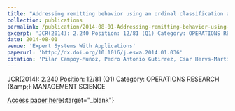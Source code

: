 ```yaml
---
title: "Addressing remitting behavior using an ordinal classification approach"
collection: publications
permalink: /publication/2014-08-01-Addressing-remitting-behavior-using-an-ordinal-classification-approach
excerpt: 'JCR(2014): 2.240 Position: 12/81 (Q1) Category: OPERATIONS RESEARCH &amp; MANAGEMENT SCIENCE'
date: 2014-08-01
venue: 'Expert Systems With Applications'
paperurl: 'http://dx.doi.org/10.1016/j.eswa.2014.01.036'
citation: 'Pilar Campoy-Muñoz, Pedro Antonio Gutirrez, Csar Hervs-Martınez, &quot;Addressing remitting behavior using an ordinal classification approach.&quot; Expert Systems With Applications, Vol. 41(10), 2014, pp.4752--4761.'
---
```

JCR(2014): 2.240 Position: 12/81 (Q1) Category: OPERATIONS RESEARCH {\&amp;} MANAGEMENT SCIENCE

[Access paper here](http://dx.doi.org/10.1016/j.eswa.2014.01.036){:target="_blank"}
